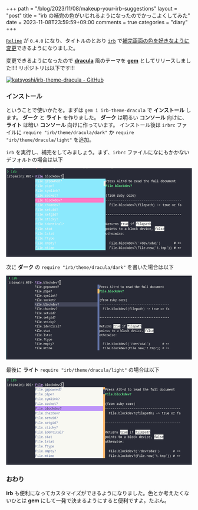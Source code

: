 +++
path = "/blog/2023/11/08/makeup-your-irb-suggestions"
layout = "post"
title = "irb の補完の色がいじれるようになったのでかっこよくしてみた"
date = 2023-11-08T23:59:59+09:00
comments = true
categories = "diary"
+++

[`Reline`](https://github.com/ruby/reline) が `0.4.0` になり、タイトルのとおり [`irb`](https://github.com/ruby/irb) で[補完画面の色を好きなように変更](https://github.com/ruby/reline/blob/master/doc/reline/face.md)できるようになりました。

変更できるようになったので [**dracula**](https://draculatheme.com/) 風のテーマを [**gem**](https://rubygems.org) としてリリースしました!!!!
リポジトリは以下です!!!

[![katsyoshi/irb-theme-dracula - GitHub](https://gh-card.dev/repos/katsyoshi/irb-theme-dracula.svg)](https://github.com/katsyoshi/irb-theme-dracula)

### インストール

ということで使いかたを。まずは `gem i irb-theme-dracula` で **インストール** します。
**ダーク** と **ライト** を作りました。 **ダーク** は明るい **コンソール** 向けに、 **ライト** は暗い **コンソール** 向けに作っています。
インストール後は `irbrc` ファイルに `require "irb/theme/dracula/dark"` か `require "irb/theme/dracula/light"` を追加。

`irb` を実行し、補完をしてみましょう。まず、`irbrc` ファイルになにもかかないデフォルトの場合は以下

![](/images/screenshot/irb-default.png)

次に **ダーク** の `require "irb/theme/dracula/dark"` を書いた場合は以下

![](/images/screenshot/dracula-dark.png)

最後に **ライト** `require "irb/theme/dracula/light"` の場合は以下

![](/images/screenshot/dracula-light.png)

### おわり

**irb** も便利になってカスタマイズができるようになりました。色とか考えたくないひとは **gem** にして一発で決まるようにすると便利ですよ。たぶん。
